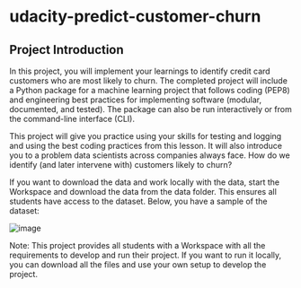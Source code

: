 # udacity-predict-customer-churn

## Project Introduction

In this project, you will implement your learnings to identify credit card customers who are most likely to churn. The completed project will include a Python package for a machine learning project that follows coding (PEP8) and engineering best practices for implementing software (modular, documented, and tested). The package can also be run interactively or from the command-line interface (CLI).

This project will give you practice using your skills for testing and logging and using the best coding practices from this lesson. It will also introduce you to a problem data scientists across companies always face. How do we identify (and later intervene with) customers likely to churn?

If you want to download the data and work locally with the data, start the Workspace and download the data from the data folder. This ensures all students have access to the dataset. Below, you have a sample of the dataset:

![image](https://github.com/user-attachments/assets/b12db1fe-af28-4ccd-b63a-5db95e91ce2f)

Note: This project provides all students with a Workspace with all the requirements to develop and run their project. If you want to run it locally, you can download all the files and use your own setup to develop the project.
